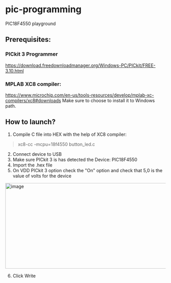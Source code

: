 # pic-programming
PIC18F4550 playground

## Prerequisites:
### PICkit 3 Programmer
https://download.freedownloadmanager.org/Windows-PC/PICkit/FREE-3.10.html

### MPLAB XC8 compiler:
https://www.microchip.com/en-us/tools-resources/develop/mplab-xc-compilers/xc8#downloads
Make sure to choose to install it to Windows path.

## How to launch?
1. Compile C file into HEX with the help of XC8 compiler:
> xc8-cc -mcpu=18f4550 button_led.c
2. Connect device to USB
3. Make sure PICkit 3 is has detected the Device: PIC18F4550
4. Import the .hex file
5. On VDD PICkit 3 option check the "On" option and check that 5,0 is the value of volts for the device
<img width="526" height="268" alt="image" src="https://github.com/user-attachments/assets/84b18bb1-b669-4c7b-bc73-b2a0c9be5747" />

6. Click Write
